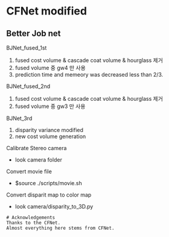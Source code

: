 # CFNet modified  
## Better Job net

BJNet_fused_1st
  1. fused cost volume & cascade coat volume & hourglass 제거
  2. fused volume 중 gw4 만 사용
  3. prediction time and memeory was decreased less than 2/3.
  
BJNet_fused_2nd
  1. fused cost volume & cascade coat volume & hourglass 제거
  2. fused volume 중 gw3 만 사용

BJNet_3rd
  1. disparity variance modified
  2. new cost volume generation 

Calibrate Stereo camera<br>
  - look camera folder

Convert movie file<br>
  - $source ./scripts/movie.sh

Convert disparit map to color map 
  - look camera/disparity_to_3D.py

```
# Acknowledgements
Thanks to the CFNet.
Almost everything here stems from CFNet.

